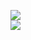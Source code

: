 [![](https://img.shields.io/badge/Made%20With-Github%20Spray-lightgrey.svg?style=for-the-badge&logo=github)](https://github.com/Annihil/github-spray#4362)  
[![](https://i.imgur.com/2DrTn0Z.gif)](https://github.com/Annihil/github-spray)